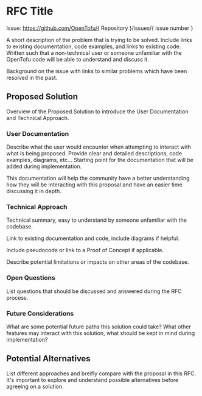 # RFC Title

Issue: https://github.com/OpenTofu/{ Repository }/issues/{ issue number }

A short description of the problem that is trying to be solved.  Include links to existing documentation, code examples, and links to existing code.  Written such that a non-technical user or someone unfamiliar with the OpenTofu code will be able to understand and discuss it.

Background on the issue with links to similar problems which have been resolved in the past.

## Proposed Solution

Overview of the Proposed Solution to introduce the User Documentation and Technical Approach.

### User Documentation

Describe what the user would encounter when attempting to interact with what is being proposed.  Provide clear and detailed descriptions, code examples, diagrams, etc... Starting point for the documentation that will be added during implementation.

This documentation will help the community have a better understanding how they will be interacting with this proposal and have an easier time discussing it in depth.

### Technical Approach

Technical summary, easy to understand by someone unfamiliar with the codebase.

Link to existing documentation and code, include diagrams if helpful.

Include pseudocode or link to a Proof of Concept if applicable.

Describe potential limitations or impacts on other areas of the codebase.

### Open Questions

List questions that should be discussed and answered during the RFC process.

### Future Considerations

What are some potential future paths this solution could take?  What other features may interact with this solution, what should be kept in mind during implementation?

## Potential Alternatives

List different approaches and breifly compare with the proposal in this RFC.  It's important to explore and understand possible alternatives before agreeing on a solution.
